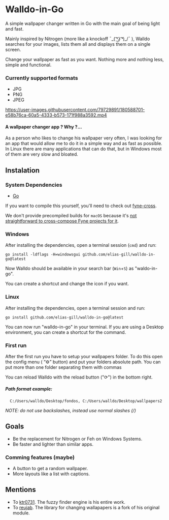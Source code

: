# Walldo-in-Go
A simple wallpaper changer written in Go with the main goal of being light and fast.

Mainly inspired by Nitrogen (more like a knockoff  ¯\_( ͡❛͜ʖ ͡❛)_/¯ ), Walldo searches for your images, lists them all 
and displays them on a single screen.

Change your wallpaper as fast as you want. Nothing more and nothing less, simple and functional.

### Currently supported formats
- JPG
- PNG
- JPEG

https://user-images.githubusercontent.com/79729891/180588701-e58b76ca-60a5-4333-b573-171f988a3592.mp4

#### A wallpaper changer app ? Why ?... 
As a person who likes to change his wallpaper very often, I was looking for an app that would allow me to do it in a 
simple way and as fast as possible. In Linux there are many applications that can do that, 
but in Windows most of them are very slow and bloated.

## Instalation
### System Dependencies 
- [Go](https://go.dev/doc/install)

If you want to compile this yourself, you'll need to check out [fyne-cross](https://github.com/fyne-io/fyne-cross).

We don't provide precompiled builds for `macOS` because it's [not straightforward to cross-compose Fyne projects for it](https://github.com/fyne-io/fyne-cross#build-the-docker-image-for-osxdarwinapple-cross-compiling).

### Windows
After installing the dependencies, open a terminal session (`cmd`) and run:
````
go install -ldflags -H=windowsgui github.com/elias-gill/walldo-in-go@latest
````
Now Walldo should be available in your search bar (`Win`+`S`) as "waldo-in-go".

You can create a shortcut and change the icon if you want.

### Linux
After installing the dependencies, open a terminal session and run:
````
go install github.com/elias-gill/walldo-in-go@latest
````
You can now run "walldo-in-go" in your terminal. If you are using a Desktop environment, you can create a shortcut for the command.

### First run
 After the first run you have to setup your wallpapers folder. To do this open the config menu ( “⚙” button) and put your folders absolute path. 
You can put more than one folder separating them with commas
 
You can reload Walldo with the reload button ("⟳") in the bottom right.
##### *Path format example:*
```
  C:/Users/walldo/Desktop/fondos, C:/Users/walldo/Desktop/wallpapers2
```
*NOTE: do not use backslashes, instead use normal slashes (/)*

## Goals
- Be the replacement for Nitrogen or Feh on Windows Systems. 
- Be faster and lighter than similar apps.

### Comming features (maybe)
- A button to get a random wallpaper.
- More layouts like a list with captions.

## Mentions
- To [ktr0731](https://github.com/ktr07310). The fuzzy finder engine is his entire work.
- To [reujab](https://github.com/reujab/wallpaper). The library for changing wallapapers is a fork of his original module.
